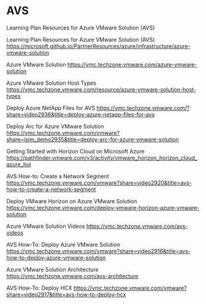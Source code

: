 # AVS
Learning Plan Resources for Azure VMware Solution (AVS)

Learning Plan Resources for Azure VMware Solution (AVS)
https://microsoft.github.io/PartnerResources/azure/infrastructure/azure-vmware-solution

Azure VMware Solution
https://vmc.techzone.vmware.com/azure-vmware-solution

Azure VMware Solution Host Types
https://vmc.techzone.vmware.com/resource/azure-vmware-solution-host-types

Deploy Azure NetApp Files for AVS
https://vmc.techzone.vmware.com/?share=video2936&title=deploy-azure-netapp-files-for-avs

Deploy Arc for Azure VMware Solution
https://vmc.techzone.vmware.com/vmware?share=isim_demo2935&title=deploy-arc-for-azure-vmware-solution

Getting Started with Horizon Cloud on Microsoft Azure
https://pathfinder.vmware.com/v3/activity/vmware_horizon_horizon_cloud_azure_hol

AVS How-to: Create a Network Segment
https://vmc.techzone.vmware.com/vmware?share=video2920&title=avs-how-to-create-a-network-segment

Deploy VMware Horizon on Azure VMware Solution
https://vmc.techzone.vmware.com/deploy-vmware-horizon-azure-vmware-solution

Azure VMware Solution Videos
https://vmc.techzone.vmware.com/avs-videos

AVS How-To: Deploy Azure VMware Solution
https://vmc.techzone.vmware.com/vmware?share=video2916&title=avs-how-to-deploy-azure-vmware-solution

Azure VMware Solution Architecture
https://vmc.techzone.vmware.com/avs-architecture

AVS How-To: Deploy HCX
https://vmc.techzone.vmware.com/vmware?share=video2917&title=avs-how-to-deploy-hcx

